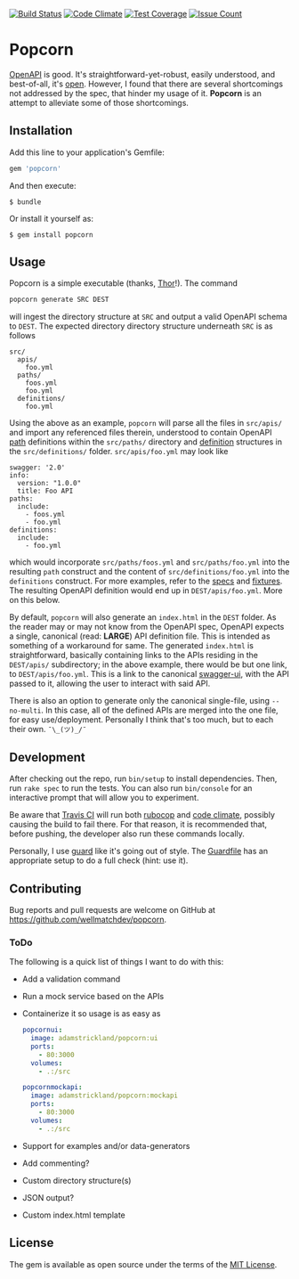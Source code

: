 [![Build Status](https://travis-ci.org/adamstrickland/popcorn.svg?branch=master)](https://travis-ci.org/adamstrickland/popcorn) [![Code Climate](https://codeclimate.com/github/adamstrickland/popcorn/badges/gpa.svg)](https://codeclimate.com/github/adamstrickland/popcorn) [![Test Coverage](https://codeclimate.com/github/adamstrickland/popcorn/badges/coverage.svg)](https://codeclimate.com/github/adamstrickland/popcorn/coverage) [![Issue Count](https://codeclimate.com/github/adamstrickland/popcorn/badges/issue_count.svg)](https://codeclimate.com/github/adamstrickland/popcorn/issues)

# Popcorn

[OpenAPI](https://www.openapis.org/) is good.  It's straightforward-yet-robust, easily understood, and best-of-all, it's [open](https://www.openapis.org/participate/how-to-contribute).  However, I found that there are several shortcomings not addressed by the spec, that hinder my usage of it.  __Popcorn__ is an attempt to alleviate some of those shortcomings.

## Installation

Add this line to your application's Gemfile:

```ruby
gem 'popcorn'
```

And then execute:

    $ bundle

Or install it yourself as:

    $ gem install popcorn

## Usage

Popcorn is a simple executable (thanks, [Thor](http://whatisthor.com)!).  The command

```bash
popcorn generate SRC DEST
```

will ingest the directory structure at `SRC` and output a valid OpenAPI schema to `DEST`.  The expected directory directory structure underneath `SRC` is as follows

```
src/
  apis/
    foo.yml
  paths/
    foos.yml
    foo.yml
  definitions/
    foo.yml
```

Using the above as an example, `popcorn` will parse all the files in `src/apis/` and import any referenced files therein, understood to contain OpenAPI [path](https://github.com/OAI/OpenAPI-Specification/blob/master/versions/2.0.md#pathsObject) definitions within the `src/paths/` directory and [definition](https://github.com/OAI/OpenAPI-Specification/blob/master/versions/2.0.md#definitionsObject) structures in the `src/definitions/` folder.  `src/apis/foo.yml` may look like

```
swagger: '2.0'
info:
  version: "1.0.0"
  title: Foo API
paths:
  include:
    - foos.yml
    - foo.yml
definitions:
  include:
    - foo.yml
```

which would incorporate `src/paths/foos.yml` and `src/paths/foo.yml` into the resulting `path` construct and the content of `src/definitions/foo.yml` into the `definitions` construct.  For more examples, refer to the [specs](./tree/master/spec) and [fixtures](./tree/master/spec/fixtures). The resulting OpenAPI definition would end up in `DEST/apis/foo.yml`.  More on this below.

By default, `popcorn` will also generate an `index.html` in the `DEST` folder.  As the reader may or may not know from the OpenAPI spec, OpenAPI expects a single, canonical (read: **LARGE**) API definition file.  This is intended as something of a workaround for same.  The generated `index.html` is straightforward, basically containing links to the APIs residing in the `DEST/apis/` subdirectory; in the above example, there would be but one link, to `DEST/apis/foo.yml`.  This is a link to the canonical [swagger-ui](http://swagger.io/swagger-ui), with the API passed to it, allowing the user to interact with said API.

There is also an option to generate only the canonical single-file, using `--no-multi`.  In this case, all of the defined APIs are merged into the one file, for easy use/deployment.  Personally I think that's too much, but to each their own. `¯\_(ツ)_/¯`

## Development

After checking out the repo, run `bin/setup` to install dependencies. Then, run `rake spec` to run the tests. You can also run `bin/console` for an interactive prompt that will allow you to experiment.

Be aware that [Travis CI](https://travis-ci.org/adamstrickland/popcorn) will run both [rubocop](https://github.com/bbatsov/rubocop) and [code climate](https://codeclimate.com/github/adamstrickland/popcorn), possibly causing the build to fail there.  For that reason, it is recommended that, before pushing, the developer also run these commands locally.

Personally, I use [guard](https://github.com/guard/guard) like it's going out of style.  The [Guardfile](./tree/master/Guardfile) has an appropriate setup to do a full check (hint: use it).

## Contributing

Bug reports and pull requests are welcome on GitHub at https://github.com/wellmatchdev/popcorn.

### ToDo

The following is a quick list of things I want to do with this:

- Add a validation command
- Run a mock service based on the APIs
- Containerize it so usage is as easy as

  ```yaml
  popcornui:
    image: adamstrickland/popcorn:ui
    ports:
      - 80:3000
    volumes:
      - .:/src

  popcornmockapi:
    image: adamstrickland/popcorn:mockapi
    ports:
      - 80:3000
    volumes:
      - .:/src
  ```

- Support for examples and/or data-generators
- Add commenting?
- Custom directory structure(s)
- JSON output?
- Custom index.html template

## License

The gem is available as open source under the terms of the [MIT License](http://opensource.org/licenses/MIT).

